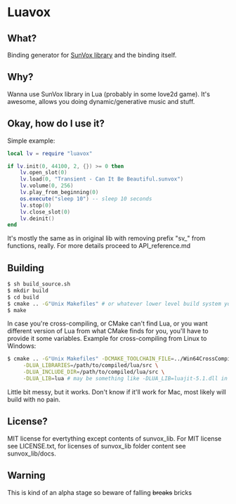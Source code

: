 # Luavox

## What?
Binding generator for [SunVox library](https://www.warmplace.ru/soft/sunvox/sunvox_lib.php) and the binding itself.

## Why?
Wanna use SunVox library in Lua (probably in some love2d game). It's awesome, allows you doing dynamic/generative music and stuff.

## Okay, how do I use it?
Simple example:
```lua
local lv = require "luavox"

if lv.init(0, 44100, 2, {}) >= 0 then
    lv.open_slot(0)
    lv.load(0, "Transient - Can It Be Beautiful.sunvox")
    lv.volume(0, 256)
    lv.play_from_beginning(0)
    os.execute("sleep 10") -- sleep 10 seconds
    lv.stop(0)
    lv.close_slot(0)
    lv.deinit()
end
```
It's mostly the same as in original lib with removing prefix "sv_" from functions, really.
For more details proceed to API_reference.md

## Building
```sh
$ sh build_source.sh
$ mkdir build
$ cd build
$ cmake .. -G"Unix Makefiles" # or whatever lower level build system you want to use
$ make
```
In case you're cross-compiling, or CMake can't find Lua,
or you want different version of Lua from what CMake finds for you,
you'll have to provide it some variables.
Example for cross-compiling from Linux to Windows:
```sh
$ cmake .. -G"Unix Makefiles" -DCMAKE_TOOLCHAIN_FILE=../Win64CrossCompileToolchain\
     -DLUA_LIBRARIES=/path/to/compiled/lua/src \
     -DLUA_INCLUDE_DIR=/path/to/compiled/lua/src \
     -DLUA_LIB=lua # may be something like -DLUA_LIB=luajit-5.1.dll in case of LuaJIT
```
Little bit messy, but it works.
Don't know if it'll work for Mac, most likely will build with no pain.

## License?
MIT license for evertything except contents of sunvox_lib.
For MIT license see LICENSE.txt, for licenses of sunvox_lib folder content see sunvox_lib/docs.

## Warning
This is kind of an alpha stage so beware of falling ~~breaks~~ bricks